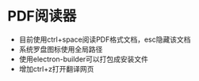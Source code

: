 # PDF阅读器
* 目前使用ctrl+space阅读PDF格式文档，esc隐藏该文档
* 系统罗盘图标使用全局路径
* 使用electron-builder可以打包成安装文件
* 增加ctrl+z打开翻译网页
